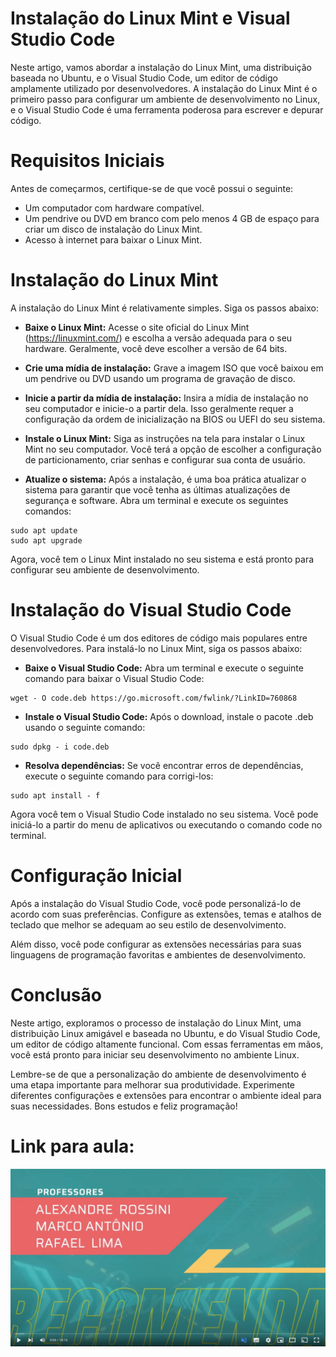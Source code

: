
# Instalação do Linux Mint e Visual Studio Code

Neste artigo, vamos abordar a instalação do Linux Mint, uma distribuição baseada no Ubuntu, e o Visual Studio Code, um editor de código amplamente utilizado por desenvolvedores. A instalação do Linux Mint é o primeiro passo para configurar um ambiente de desenvolvimento no Linux, e o Visual Studio Code é uma ferramenta poderosa para escrever e depurar código.

# Requisitos Iniciais
Antes de começarmos, certifique-se de que você possui o seguinte:

- Um computador com hardware compatível.
- Um pendrive ou DVD em branco com pelo menos 4 GB de espaço para criar um disco de instalação do Linux Mint.
- Acesso à internet para baixar o Linux Mint.


# Instalação do Linux Mint
A instalação do Linux Mint é relativamente simples. Siga os passos abaixo:

- **Baixe o Linux Mint:** Acesse o site oficial do Linux Mint (https://linuxmint.com/) e escolha a versão adequada para o seu hardware. Geralmente, você deve escolher a versão de 64 bits.

- **Crie uma mídia de instalação:** Grave a imagem ISO que você baixou em um pendrive ou DVD usando um programa de gravação de disco.

- **Inicie a partir da mídia de instalação:** Insira a mídia de instalação no seu computador e inicie-o a partir dela. Isso geralmente requer a configuração da ordem de inicialização na BIOS ou UEFI do seu sistema.

- **Instale o Linux Mint:** Siga as instruções na tela para instalar o Linux Mint no seu computador. Você terá a opção de escolher a configuração de particionamento, criar senhas e configurar sua conta de usuário.

- **Atualize o sistema:** Após a instalação, é uma boa prática atualizar o sistema para garantir que você tenha as últimas atualizações de segurança e software. Abra um terminal e execute os seguintes comandos:

~~~ Terminal
sudo apt update
sudo apt upgrade
~~~

Agora, você tem o Linux Mint instalado no seu sistema e está pronto para configurar seu ambiente de desenvolvimento.


# Instalação do Visual Studio Code
O Visual Studio Code é um dos editores de código mais populares entre desenvolvedores. Para instalá-lo no Linux Mint, siga os passos abaixo:

- **Baixe o Visual Studio Code:** Abra um terminal e execute o seguinte comando para baixar o Visual Studio Code:

~~~
wget - O code.deb https://go.microsoft.com/fwlink/?LinkID=760868
~~~

- **Instale o Visual Studio Code:** Após o download, instale o pacote .deb usando o seguinte comando:
~~~
sudo dpkg - i code.deb
~~~

- **Resolva dependências:** Se você encontrar erros de dependências, execute o seguinte comando para corrigi-los:
~~~
sudo apt install - f
~~~

Agora você tem o Visual Studio Code instalado no seu sistema. Você pode iniciá-lo a partir do menu de aplicativos ou executando o comando code no terminal.

# Configuração Inicial
Após a instalação do Visual Studio Code, você pode personalizá-lo de acordo com suas preferências. Configure as extensões, temas e atalhos de teclado que melhor se adequam ao seu estilo de desenvolvimento.

Além disso, você pode configurar as extensões necessárias para suas linguagens de programação favoritas e ambientes de desenvolvimento.

# Conclusão
Neste artigo, exploramos o processo de instalação do Linux Mint, uma distribuição Linux amigável e baseada no Ubuntu, e do Visual Studio Code, um editor de código altamente funcional. Com essas ferramentas em mãos, você está pronto para iniciar seu desenvolvimento no ambiente Linux.

Lembre-se de que a personalização do ambiente de desenvolvimento é uma etapa importante para melhorar sua produtividade. Experimente diferentes configurações e extensões para encontrar o ambiente ideal para suas necessidades. Bons estudos e feliz programação!

# Link para aula:

[![youtube](../../img/capa_y.jpg)](https://youtu.be/X-B64ffRTW8)